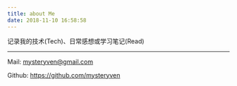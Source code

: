 ```yaml
---
title: about Me
date: 2018-11-10 16:58:58
---
```


记录我的技术(Tech)、日常感想或学习笔记(Read)

---
Mail:   mysteryven@gmail.com

Github: https://github.com/mysteryven 







